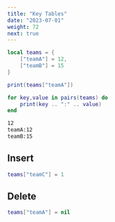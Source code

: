 ```yaml
---
title: "Key Tables"
date: "2023-07-01"
weight: 72
next: true
---
```


```lua
local teams = {
    ["teamA"] = 12,
    ["teamB"] = 15
}

print(teams["teamA"])

for key,value in pairs(teams) do
    print(key .. ":" .. value)
end
```

```txt {.fs90}
12
teamA:12
teamB:15
```

## Insert

```lua
teams["teamC"] = 1
```

## Delete

```lua
teams["teamA"] = nil
```

